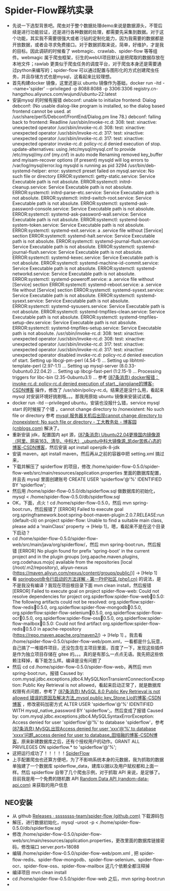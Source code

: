 # Spider-Flow踩坑实录

* 先说一下选型背景吧。爬虫对于整个数据处理demo来说是数据源头，不管后续是进行功能验证，还是进行各种数据的处理，都需要先采集到数据。对于这个功能，其实我不需要很强大或者刁钻的定制化能力，因为我需要的数据都是开放数据，或者会寻求免费接口。对于数据抓取来说，简单，好维护，才是我的目标。因此调研的时候看了 webmagic、crawlab、spider-flow 等等组件。webmagic 属于爬虫框架，衍生的webUI项目默认是把爬取的数据存放在本地文件；rawlab 更类似于爬虫任务的调度平台，对于爬虫本身还是需要通过python来编写的；spider-flow 可以通过配置与图形化的方式创建爬虫任务，并且存储方式也是mysql，这看起来比较理想。
* 首先构建docker 镜像，这里还是以 ubuntu 镜像作为基础，docker run -itd --name='spider' --privileged -p 8088:8088 -p 3306:3306 registry.cn-hangzhou.aliyuncs.com/wujundi/ubuntu-22:latest
* 安装mysql 的时候有报错 debconf: unable to initialize frontend: Dialog
  debconf: (No usable dialog-like program is installed, so the dialog based frontend cannot be used. at /usr/share/perl5/Debconf/FrontEnd/Dialog.pm line 78.)
  debconf: falling back to frontend: Readline
  /usr/sbin/invoke-rc.d: 308: test: xinactive: unexpected operator
  /usr/sbin/invoke-rc.d: 308: test: xinactive: unexpected operator
  /usr/sbin/invoke-rc.d: 317: test: xinactive: unexpected operator
  /usr/sbin/invoke-rc.d: 317: test: xinactive: unexpected operator
  invoke-rc.d: policy-rc.d denied execution of stop.
  update-alternatives: using /etc/mysql/mysql.cnf to provide /etc/mysql/my.cnf (my.cnf) in auto mode
  Renaming removed key_buffer and myisam-recover options (if present)
  mysqld will log errors to /var/log/mysql/error.log
  mysqld is running as pid 3294
  /usr/bin/deb-systemd-helper: error: systemctl preset failed on mysql.service: No such file or directory
  ERROR:systemctl:  getty-static.service: Service Executable path is not absolute.
  ERROR:systemctl:  initrd-cleanup.service: Service Executable path is not absolute.
  ERROR:systemctl:  initrd-parse-etc.service: Service Executable path is not absolute.
  ERROR:systemctl:  initrd-switch-root.service: Service Executable path is not absolute.
  ERROR:systemctl:  systemd-ask-password-console.service: Service Executable path is not absolute.
  ERROR:systemctl:  systemd-ask-password-wall.service: Service Executable path is not absolute.
  ERROR:systemctl:  systemd-boot-system-token.service: Service Executable path is not absolute.
  ERROR:systemctl: systemd-exit.service: a .service file without [Service] section
  ERROR:systemctl:  systemd-halt.service: Service Executable path is not absolute.
  ERROR:systemctl:  systemd-journal-flush.service: Service Executable path is not absolute.
  ERROR:systemctl:  systemd-journal-flush.service: Service Executable path is not absolute.
  ERROR:systemctl:  systemd-kexec.service: Service Executable path is not absolute.
  ERROR:systemctl:  systemd-machine-id-commit.service: Service Executable path is not absolute.
  ERROR:systemctl:  systemd-networkd.service: Service Executable path is not absolute.
  ERROR:systemctl: systemd-poweroff.service: a .service file without [Service] section
  ERROR:systemctl: systemd-reboot.service: a .service file without [Service] section
  ERROR:systemctl:  systemd-sysext.service: Service Executable path is not absolute.
  ERROR:systemctl:  systemd-sysext.service: Service Executable path is not absolute.
  ERROR:systemctl:  systemd-sysusers.service: Service Executable path is not absolute.
  ERROR:systemctl:  systemd-tmpfiles-clean.service: Service Executable path is not absolute.
  ERROR:systemctl:  systemd-tmpfiles-setup-dev.service: Service Executable path is not absolute.
  ERROR:systemctl:  systemd-tmpfiles-setup.service: Service Executable path is not absolute.
  /usr/sbin/invoke-rc.d: 308: test: xinactive: unexpected operator
  /usr/sbin/invoke-rc.d: 308: test: xinactive: unexpected operator
  /usr/sbin/invoke-rc.d: 317: test: xinactive: unexpected operator
  /usr/sbin/invoke-rc.d: 317: test: xinactive: unexpected operator
  disabled
  invoke-rc.d: policy-rc.d denied execution of start.
  Setting up libcgi-pm-perl (4.54-1) ...
  Setting up libhtml-template-perl (2.97-1.1) ...
  Setting up mysql-server (8.0.33-0ubuntu0.22.04.2) ...
  Setting up libcgi-fast-perl (1:2.15-1) ...
  Processing triggers for libc-bin (2.35-0ubuntu3.1) ... 参考 [(87条消息) docker报错：invoke-rc.d: policy-rc.d denied execution of start._jiangjiane的博客-CSDN博客](https://blog.csdn.net/jiangjiang_jian/article/details/88823372) 操作，修改了 /usr/sbin/policy-rc.d。结果还是没什么用，看起来 mysql 对安装环境好挑剔哦。。。那我用原始 ubuntu 镜像来安装试试看。
* docker run -itd --privileged ubuntu，安装也没报什么错，service mysql start 的时候报了个错 ，cannot change directory to /nonexistent: No such file or directory 参考 [mysql 服务器关机后出现cannot change directory to /nonexistent: No such file or directory - 工大教务处 - 博客园 (cnblogs.com)](https://www.cnblogs.com/wjx-zjut/p/16367771.html) 解决了。
* 重新安装 jdk，配置国内 apt 源，[(87条消息) Ubuntu22.04更换国内镜像源（阿里、网易163、清华、中科大）_ubuntu中科大镜像源_凯der苦练心态的博客-CSDN博客](https://blog.csdn.net/qq_42365082/article/details/127008698)，然后安装 apt install openjdk-8-jdk
* 安装 maven，apt install maven，然后再从之前的容器中把 setting.xml 搞过来，
* 下载并解压了 spiderflow 的项目，修改 /home/spider-flow-0.5.0/spider-flow-web/src/main/resources/application.properties 里面的数据库配置，并且去 mysql 里面创建账号 CREATE USER 'spiderflow'@'%' IDENTIFIED BY 'spiderflow';
* 然后用 /home/spider-flow-0.5.0/db/spiderflow.sql 做数据库的初始化，mysql < /home/spider-flow-0.5.0/db/spiderflow.sql
* OK，下面，点火！cd /home/spider-flow-0.5.0，然后 mvn spring-boot:run，然后报错了 [ERROR] Failed to execute goal org.springframework.boot:spring-boot-maven-plugin:2.0.7.RELEASE:run (default-cli) on project spider-flow: Unable to find a suitable main class, please add a 'mainClass' property -> [Help 1]，嗯，看起来不是在这个目录下启动？
* cd /home/spider-flow-0.5.0/spider-flow-web/src/main/java/org/spiderflow/，然后 mvn spring-boot:run，然后报错 [ERROR] No plugin found for prefix 'spring-boot' in the current project and in the plugin groups [org.apache.maven.plugins, org.codehaus.mojo] available from the repositories [local (/root/.m2/repository), aliyun-nexus (https://maven.aliyun.com/nexus/content/groups/public/)] -> [Help 1]
* 看 [springboot命令行启动的方法详解 - 第一PHP社区 (php1.cn)](https://www.php1.cn/detail/springboot_MingL_818fc6bc.html) 的说法，是不是我没有编译？我现在项目根目录下面 mvn clean install，然后报错 [ERROR] Failed to execute goal on project spider-flow-web: Could not resolve dependencies for project org.spiderflow:spider-flow-web:jar:0.5.0: The following artifacts could not be resolved: org.spiderflow:spider-flow-redis:jar:0.5.0, org.spiderflow:spider-flow-mongodb:jar:0.5.0, org.spiderflow:spider-flow-selenium:jar:0.5.0, org.spiderflow:spider-flow-ocr:jar:0.5.0, org.spiderflow:spider-flow-oss:jar:0.5.0, org.spiderflow:spider-flow-mailbox:jar:0.5.0: Could not find artifact org.spiderflow:spider-flow-redis:jar:0.5.0 in apache-repository (https://repo.maven.apache.org/maven2/) -> [Help 1] 。我去看 /home/spider-flow-0.5.0/spider-flow-web/pom.xml，一看都是什么玩意，自己搞了一堆插件项目，还没包含在主项目里面，百度了一下，发现这些插件是作为独立项目存储在 gitee 的。。。真的是有那么一点点无语。我先把这些依赖注释掉，看下能怎么样。编译是没有问题了
* 然后 cd cd /home/spider-flow-0.5.0/spider-flow-web，再然后 mvn spring-boot:run，报错 Caused by: com.mysql.jdbc.exceptions.jdbc4.MySQLNonTransientConnectionException: Public Key Retrieval is not allowed，看起来启动正常了，就是数据库权限有点问题，参考了 [(87条消息) MySQL 8.0 Public Key Retrieval is not allowed 错误的原因及解决方法_mysql public key_Stone Lio的博客-CSDN博客](https://blog.csdn.net/u011447905/article/details/121441165) ，修改密码加密方式 ALTER USER 'spiderflow'@'%' IDENTIFIED WITH mysql_native_password BY 'spiderflow';。然后变成了报错 Caused by: com.mysql.jdbc.exceptions.jdbc4.MySQLSyntaxErrorException: Access denied for user 'spiderflow'@'%' to database 'spiderflow'，参考 [(87条消息) MySQL出现Access denied for user ‘xxx‘@‘%‘ to database ‘xxxx‘问题_access denied for user to database_田培融的博客-CSDN博客](https://blog.csdn.net/u011296165/article/details/122195845)，原来新建数据库之后，还有个授权用户的动作。GRANT ALL PRIVILEGES ON spiderflow.* to 'spiderflow'@'%';
* 这把运行成功了！！！！！[SpiderFlow](http://127.0.0.1:8088/)
* 上手配置爬虫也还算方便吧，为了不影响系统本身的元数据，我为抓取的数据单独建了一个数据库 spiderflow_data，建库以据以及用户赋权都和上面一样。然后 spiderflow 自带了几个爬虫示例，对于抓取 API 来说，是足够了。目前我是用一个免费的随机数 API [Random Data API (random-data-api.com)](https://random-data-api.com/documentation) 来获取的用户信息

## NEO安装

* 从 github [Releases · ssssssss-team/spider-flow (github.com)](https://github.com/ssssssss-team/spider-flow/releases) 下载源码包
* 解压，进行数据初始化，mysql -uroot -p < /home/spider-flow-0.5.0/db/spiderflow.sql
* 修改 /home/spider-flow-0.5.0/spider-flow-web/src/main/resources/application.properties，更改里面的数据库链接密码，修改端口 server.port=18088
* 编辑 /home/spider-flow-0.5.0/spider-flow-web/pom.xml , 把 spider-flow-redis、spider-flow-mongodb、spider-flow-selenium、spider-flow-ocr、spider-flow-oss、spider-flow-mailbox 这几个依赖全都注释掉
* 编译项目 mvn clean install
* cd /home/spider-flow-0.5.0/spider-flow-web 之后，mvn spring-boot:run
*
